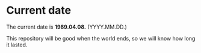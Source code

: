 # Current date

The current date is **1989.04.08.** (YYYY.MM.DD.)

This repository will be good when the world ends, so we will know how long it lasted.